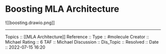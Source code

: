 # Boosting MLA Architecture

![[boosting.drawio.png]]

---
Topics :: [[MLA Architecture]] 
Reference ::
Type :: #molecule
Creator :: Michael
Rating :: 6
TAF :: Michael
Discussion ::
Dis_Topic :: 
Resolved ::
Date :: 2022-07-15 16:20


